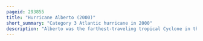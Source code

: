 ```yaml
---
pageid: 293855
title: "Hurricane Alberto (2000)"
short_summary: "Category 3 Atlantic hurricane in 2000"
description: "Alberto was the farthest-traveling tropical Cyclone in the atlantic Ocean. The third tropical Cyclone first named Storm and first Hurricane of the atlantic Hurricane Season 2000 Alberto developed on august 3 from a tropical Wave near the western Coast of. Initially a tropical Depression it strengthened to a tropical Storm alberto early on August 4. While Briefly turning Westward on August 6, Alberto attained Hurricane Status. The Cyclone continued to track West-Northwestward and reached an initial Peak by early the next Day with 90mph Winds. Shortly Afterwards alberto re-curved Northwestward and began to encounter increased Wind Shear. As a Result Alberto weakened back to a tropical Storm on August 9. However the System quickly re-strengthened as Wind became more favorable and Alberto was suddenly again a Hurricane early on August10. Between august 11 and august 12 Alberto's Arc gradually curved north and north-northeast Towards its peak Intensity with 125mph Winds during this Time."
---
```

